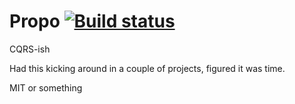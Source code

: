 # Propo [![Build status](https://ci.appveyor.com/api/projects/status/c8e3pr76kj3hb1ma?svg=true)](https://ci.appveyor.com/project/lukeschafer/propo)
CQRS-ish

Had this kicking around in a couple of projects, figured it was time.

MIT or something
